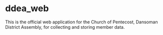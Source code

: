 # ddea_web

This is the official web application for the Church of Pentecost, Dansoman District Assembly, for collecting and storing member data.

